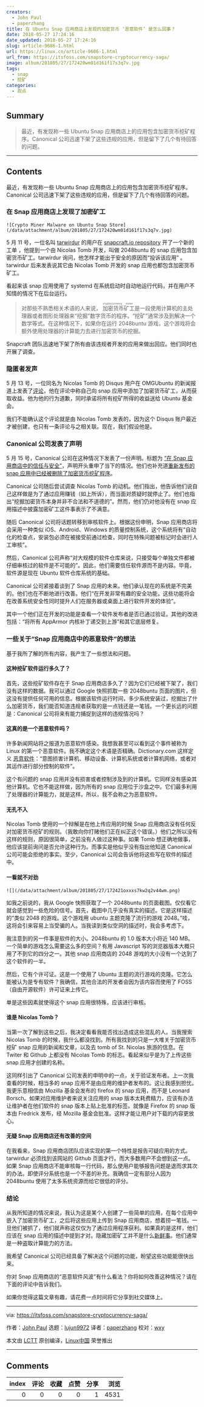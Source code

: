 ```yaml
---
creators:
  - John Paul
  - paperzhang
title: 在 Ubuntu Snap 应用商店上发现的加密货币 ‘恶意软件’ 是怎么回事？
date: 2018-05-27 17:24:16
date_updated: 2018-05-27 17:24:16
slug: article-9686-1.html
url: https://linux.cn/article-9686-1.html
url_from: https://itsfoss.com/snapstore-cryptocurrency-saga/
image: album/201805/27/172420wm01d161f17s3q7v.jpg
tags:
  - snap
  - 挖矿
categories:
  - 观点
---
```


## Summary

> 最近，有发现称一些 Ubuntu Snap 应用商店上的应用包含加密货币挖矿程序。Canonical 公司迅速下架了这些违规的应用，但是留下了几个有待回答的问题。

***

<!-- more -->

## Contents

最近，有发现称一些 Ubuntu Snap 应用商店上的应用包含加密货币挖矿程序。Canonical 公司迅速下架了这些违规的应用，但是留下了几个有待回答的问题。

### 在 Snap 应用商店上发现了加密矿工

`![Crypto Miner Malware on Ubuntu Snap Store](/data/attachment/album/201805/27/172420wm01d161f17s3q7v.jpg)`

5 月 11 号，一位名叫 [tarwirdur](https://github.com/tarwirdur) 的用户在 [snapcraft.io repository](https://github.com/canonical-websites/snapcraft.io/issues/651) 开了一个新的工单 ，他提到一个由 Nicolas Tomb 开发，叫做 2048buntu 的 snap 应用包含加密货币矿工。tarwirdur 询问，他怎样才能出于安全的原因而“投诉该应用” 。tarwirdur 后来发表说其它由 Nicolas Tomb 开发的 snap 应用也都包含加密货币矿工。

看起来该 snap 应用使用了 systemd 在系统启动时自动地运行代码，并在用户不知情的情况下在后台运行。

> 
> 对那些不熟悉相关术语的人来说，<ruby> 加密货币 <rt>  cryptocurrency </rt></ruby><ruby> 矿工 <rt>  miner </rt></ruby>是一段使用计算机的主处理器或者图形处理器来“挖掘”数字货币的程序。“挖矿”通常涉及到解决一个数学等式。在这种情况下，如果你在运行 2048buntu 游戏，这个游戏将会额外使用处理器的计算能力去进行加密货币的挖掘。
> 
> 
> 

Snapcraft 团队迅速地下架了所有由该违规者开发的应用来做出回应。他们同时也开展了调查。

### 隐匿者发声

5 月 13 号，一位同名为 Nicolas Tomb 的 Disqus 用户在 OMGUbuntu 的新闻报道上发表了[评论](https://disqus.com/home/discussion/omgubuntu/malware_found_on_the_ubuntu_snap_store/#comment-3899153046)，他在评论中称自己向 snap 应用中添加了加密货币矿工，从而获取收益。他为他的行为道歉，同时承诺将所有挖矿所得的收益送给 Ubuntu 基金会。

我们不能确认这个评论就是由 Nicolas Tomb 发表的，因为这个 Disqus 账户最近才被创建，也只有一条评论与之相关联。现在，我们假设他是。

### Canonical 公司发表了声明

5 月 15 号，Canonical 公司在这种情况下发表了一份声明。标题为 [“在 Snap 应用商店中的信任与安全”](https://blog.ubuntu.com/2018/05/15/trust-and-security-in-the-snap-store)，声明开头重申了当下的情况。他们也补充道[重新发布的 snap 应用中已经被删除了加密货币挖矿程序](https://forum.snapcraft.io/t/action-against-snap-store-malware/5417/8)。

Canonical 公司随后尝试调查 Nicolas Tomb 的动机。他们指出，他告诉他们说自己这样做是为了通过应用赚钱（如上所诉），而当面对质疑时就停止了。他们也指出“挖掘加密货币本身并非不合法和不道德的”。然而，他们仍对他没有在 snap 应用描述中披露加密矿工这件事表示了不满意。

随后 Canonical 公司将话题转移到审核软件上。根据这份申明，Snap 应用商店将会采用一种类似 iOS、Android、Windows 的质量控制系统，这个系统将有“自动化的检查点，安装包必须在被接受前通过检查，同时在特殊问题被标记时会进行人工审核”。

然后，Canonical 公司声称“对大规模的软件仓库来说，只接受每个单独文件都被仔细审核过的软件是不可能的”。因此，他们需要信任软件源而不是内容。毕竟，软件源是现在 Ubuntu 软件仓库系统的基础。

Canonical 公司紧接着谈到了 Snap 应用的未来。他们承认现在的系统是不完美的。他们也在不断地进行改善。他们“在开发非常有趣的安全功能，这些功能将会在改善系统安全性同时提升人们在服务器或桌面上进行软件开发的体验”。

其中一个他们正在开发的功能是查看一个软件发布者是否已通过验证。其他的改进包括：“将所有 AppArmor 内核补丁递交到上游”和其它底层修复。

### 一些关于“Snap 应用商店中的恶意软件”的想法

基于我所了解的所有内容，我产生了一些想法和问题。

#### 这种挖矿软件运行多久了？

首先，这些挖矿软件存在于 Snap 应用商店多久了？因为它们已经被下架了，我们没有这样的数据。我可以通过 Google 快照抓取一些 2048buntu 页面的图片，但这没有提供任何可用的信息。根据该软件运行时间，多少系统安装过，挖掘出了什么加密货币，我们能否知道违规者获取的是一点钱还是一笔钱。一个更长远的问题是：Canonical 公司将来有能力捕捉到这样的违规情况吗？

#### 这真的是一个恶意软件吗？

许多新闻网站将之报道为恶意软件感染。我想我甚至可以看到这个事件被称为 Linux 的第一个恶意软件。我不确定这个术语是否精确。Dictionary.com 这样定义 [恶意软件](http://www.dictionary.com/browse/malware?s=t)：“意图损害计算机、移动设备、计算机系统或者计算机网络，或者对其运作进行部分控制的软件”。

这个有问题的 snap 应用并没有损害或者控制涉及到的计算机。它同样没有感染其他计算机。它也不能这样做，因为所有的 snap 应用位于沙盒之中。它们最多利用了处理器的计算能力，就是这样。所以，我不会称之为恶意软件。

#### 无孔不入

Nicolas Tomb 使用的一个辩解是在他上传应用的时候 Snap 应用商店没有任何反对加密货币挖矿的规则。（我敢向你打赌他们正在纠正这个错误。）他们之所以没有这样的规则，原因很简单，之前没有人做过这种事。如果 Tomb 想正确地做事，他应该提前询问是否允许这种行为。而事实是他似乎没有指出他知道 Canonical 公司可能会拒绝的事实。至少，Canonical 公司会告诉他将这些写在软件的描述中。

#### 一看就不对劲

`![](/data/attachment/album/201805/27/172421oxxxs7kw2q2v44wm.png)`

如我之前说的，我从 Google 快照获取了一个 2048buntu 的页面截图。仅仅看它就会感觉到一些危险的信号。首先，截图中几乎没有真实的描述。它是这样描述的“类似 2048 的游戏。这个游戏用 ubuntu 主题克隆了流行的游戏 2048。”哇，这将会引来容易上当受骗的人。当我读到类似空洞的描述时，我会多考虑下。

我注意到的另一件事是软件的大小。2048buntu 的 1.0 版本大小将近 140 MB。一个简单的游戏怎么需要这么多的空间？有用 Javascript 写的浏览器版本大概只用了不到它的四分之一。其他 snap 应用商店的 2048 游戏的大小没有一个达到了这个软件的一半。

然后，它有个许可证。这是一个使用了 Ubuntu 主题的流行游戏的克隆。它怎么能被认为是专有软件？我确信，其他合法的开发者会因为该内容而使用了 FOSS （自由开源软件）许可证来上传它。

单是这些因素就使得这个 snap 应用很特殊，应该进行审核。

#### 谁是 Nicolas Tomb？

当第一次了解到这些之后，我决定看看我能否找出造成这些混乱的人。当我搜索 Nicolas Tomb 的时候，我什么都没找到。所有我找到的只是一大堆关于加密货币挖矿 snap 应用的新闻和文章，以及去 tomb of St. Nicolas 旅游的信息。在 Twiter 和 Github 上都没有 Nicolas Tomb 的标志。看起来似乎是为了上传这些 snap 应用才创建的名称。

这同样引出了 Canonical 公司发表的申明中的一点，关于验证发布者。上一次我查看的时候，相当多的 snap 应用不是由应用的维护者发布的。这让我感到担忧。我更乐意相信由 Mozilla 基金会发布的 firefox 的 snap 应用，而不是 Leonard Borsch。如果对应用维护者来说关注应用的 snap 版本太耗费精力，应该有办法让维护者在他们软件的 snap 版本上贴上批准的标签。就像是 Firefox 的 snap 版本由 Fredrick 发布，经 Mozilla 基金会批准。这样才能让用户对下载的内容更放心。

#### 无疑 Snap 应用商店还有改善的空间

在我看来，Snap 应用商店团队应该实现的第一个特性是报告可疑应用的方式。tarwirdur 必须找到该网站的 Github 页面才行。而大多数用户不会想到这一点。如果 Snap 应用商店不能审核每一行代码，那么使用户能够报告问题是退而求其次的办法。即使评分系统也是一个不差的补充。我确信一定有部分人因为 2048buntu 使用了太多系统资源而给它很低的评分。

### 结论

从我所知道的情况来说，我认为这是某个人创建了一些简单的应用，在每个应用中嵌入了加密货币矿工，之后将这些应用上传到 Snap 应用商店，想着捞一笔钱。一旦他们被抓了，他们就声称这仅仅为了通过应用程序获利。如果真的是这样，他们应该在 snap 应用的描述中提到才对。隐藏加密矿工并不是什么[新鲜事](https://krebsonsecurity.com/2018/03/who-and-what-is-coinhive/)。他们通常是一种盗取计算能力的方法。

我希望 Canonical 公司已经具备了解决这个问题的功能，盼望这些功能能很快出来。

你对 Snap 应用商店的“恶意软件风波”有什么看法？你将如何改善这种情况？请在下面的评论中告诉我们。

如果你觉得这篇文章有趣，请花费一点时间将它分享到社交媒体上。

---

via: <https://itsfoss.com/snapstore-cryptocurrency-saga/>

作者：[John Paul](https://itsfoss.com/author/john/) 选题：[lujun9972](https://github.com/lujun9972) 译者：[paperzhang](https://github.com/paperzhang) 校对：[wxy](https://github.com/wxy)

本文由 [LCTT](https://github.com/LCTT/TranslateProject) 原创编译，[Linux中国](https://linux.cn/) 荣誉推出

***

## Comments


|   index |   评论 |   收藏 |   点赞 |   分享 |   浏览 |
|--------:|-------:|-------:|-------:|-------:|-------:|
|       0 |      0 |      0 |      0 |      1 |   4531 |
